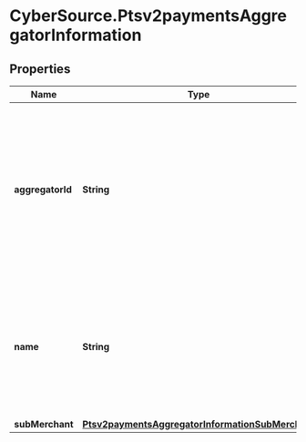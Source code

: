 # CyberSource.Ptsv2paymentsAggregatorInformation

## Properties
Name | Type | Description | Notes
------------ | ------------- | ------------- | -------------
**aggregatorId** | **String** | Value that identifies you as a payment aggregator. Get this value from the processor.  For processor-specific information, see the aggregator_id field in [Credit Card Services Using the SCMP API.](http://apps.cybersource.com/library/documentation/dev_guides/CC_Svcs_SCMP_API/html)  | [optional] 
**name** | **String** | Your payment aggregator business name.  For processor-specific information, see the aggregator_name field in [Credit Card Services Using the SCMP API.](http://apps.cybersource.com/library/documentation/dev_guides/CC_Svcs_SCMP_API/html)  | [optional] 
**subMerchant** | [**Ptsv2paymentsAggregatorInformationSubMerchant**](Ptsv2paymentsAggregatorInformationSubMerchant.md) |  | [optional] 


